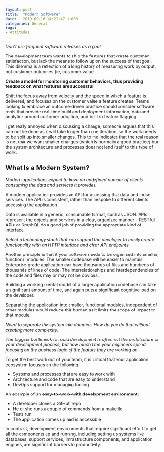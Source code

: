 ```yaml
---
layout: post
title:  "Modern Software"
date:   2019-09-16 14:21:47 +1000
categories: General 
tags:
- Attitudes
---
```

*Don’t use frequent software releases as a goal*

The development team wants to ship the features that create customer satisfaction, but lack the means to follow up on the success of that goal. This dilemma is a reflection of a long history of measuring work by output, not customer outcomes (ie, customer value).

 **Create a model for monitoring customer behaviors, thus providing feedback on what features are successful.**

Shift the focus away from velocity and the speed in which a feature is delivered, and focuses on the customer value a feature creates. Teams looking to embrace an outcome-driven practice should consider software tools that provide real-time build and deployment information, data and analytics around customer adoption, and built in feature flagging.  

I get really annoyed when discussing a change, someone argues that this can not be done as it will take longer than one iteration, so the work needs to be split up into smaller changes. This to me indicates that the real reason is not that we want smaller changes (which is normally a good practice) but the system architecture and processes does not lend itself to this type of work. 

## What Is a Modern System?

*Modern applications expect to have an undefined number of clients consuming the data and services it provides.*

A modern application provides an API for accessing that data and those services. The API is consistent, rather than bespoke to different clients accessing the application. 

Data is available in a generic, consumable format, such as JSON. APIs represent the objects and services in a clear, organized manner – RESTful APIs or GraphQL do a good job of providing the appropriate kind of interface.

*Select a technology stack that can support the developer to easily create functionality with an HTTP interface and clear API endpoints.*

Another principle is that it your software needs to be organised into smaller, functional modules. The smaller codebase will be easier to maintain. Enterprise‑grade application can have thousands of files and hundreds of thousands of lines of code. The interrelationships and interdependencies of the code and files may or may not be obvious. 

Building a working mental model of a larger application codebase can take a significant amount of time, and again puts a significant cognitive load on the developer.

Separating the application into smaller, functional modules, independent of other modules would reduce this burden as it limits the scope of impact to that module. 

*Need to separate the system into domains. How do you do that without creating more complexity.*

*The biggest bottleneck to rapid development is often not the architecture or your development process, but how much time your engineers spend focusing on the business logic of the feature they are working on.*

To get the best work out of your team, it is critical that your application ecosystem focuses on the following:

* Systems and processes that are easy to work with
* Architecture and code that are easy to understand
* DevOps support for managing tooling

An example of an **easy-to-work-with development environment:**

* A developer clones a GitHub repo
* He or she runs a couple of commands from a makefile
* Tests run
* The application comes up and is accessible

In contrast, development environments that require significant effort to get all the components up and running, including setting up systems like databases, support services, infrastructure components, and application engines, are significant barriers to productivity.
